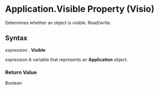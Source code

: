 
# Application.Visible Property (Visio)

Determines whether an object is visible. Read/write.


## Syntax

 _expression_ . **Visible**

 _expression_ A variable that represents an **Application** object.


### Return Value

Boolean

